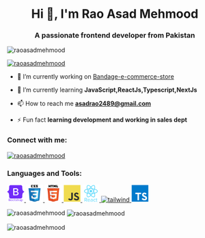 <h1 align="center">Hi 👋, I'm Rao Asad Mehmood</h1>
<h3 align="center">A passionate frontend developer from Pakistan</h3>

<p align="left"> <img src="https://komarev.com/ghpvc/?username=raoasadmehmood&label=Profile%20views&color=0e75b6&style=flat" alt="raoasadmehmood" /> </p>

<p align="left"> <a href="https://github.com/ryo-ma/github-profile-trophy"><img src="https://github-profile-trophy.vercel.app/?username=raoasadmehmood" alt="raoasadmehmood" /></a> </p>

- 🔭 I’m currently working on [Bandage-e-commerce-store](https://github.com/RaoAsadMehmood/bandage-store)

- 🌱 I’m currently learning **JavaScript,ReactJs,Typescript,NextJs**

- 📫 How to reach me **asadrao2489@gmail.com**

- ⚡ Fun fact **learning development and working in sales dept**

<h3 align="left">Connect with me:</h3>
<p align="left">
<a href="https://linkedin.com/in/raoasadmehmood" target="blank"><img align="center" src="https://raw.githubusercontent.com/rahuldkjain/github-profile-readme-generator/master/src/images/icons/Social/linked-in-alt.svg" alt="raoasadmehmood" height="30" width="40" /></a>
</p>

<h3 align="left">Languages and Tools:</h3>
<p align="left"> <a href="https://getbootstrap.com" target="_blank" rel="noreferrer"> <img src="https://raw.githubusercontent.com/devicons/devicon/master/icons/bootstrap/bootstrap-plain-wordmark.svg" alt="bootstrap" width="40" height="40"/> </a> <a href="https://www.w3schools.com/css/" target="_blank" rel="noreferrer"> <img src="https://raw.githubusercontent.com/devicons/devicon/master/icons/css3/css3-original-wordmark.svg" alt="css3" width="40" height="40"/> </a> <a href="https://www.w3.org/html/" target="_blank" rel="noreferrer"> <img src="https://raw.githubusercontent.com/devicons/devicon/master/icons/html5/html5-original-wordmark.svg" alt="html5" width="40" height="40"/> </a> <a href="https://developer.mozilla.org/en-US/docs/Web/JavaScript" target="_blank" rel="noreferrer"> <img src="https://raw.githubusercontent.com/devicons/devicon/master/icons/javascript/javascript-original.svg" alt="javascript" width="40" height="40"/> </a> <a href="https://reactjs.org/" target="_blank" rel="noreferrer"> <img src="https://raw.githubusercontent.com/devicons/devicon/master/icons/react/react-original-wordmark.svg" alt="react" width="40" height="40"/> </a> <a href="https://tailwindcss.com/" target="_blank" rel="noreferrer"> <img src="https://www.vectorlogo.zone/logos/tailwindcss/tailwindcss-icon.svg" alt="tailwind" width="40" height="40"/> </a> <a href="https://www.typescriptlang.org/" target="_blank" rel="noreferrer"> <img src="https://raw.githubusercontent.com/devicons/devicon/master/icons/typescript/typescript-original.svg" alt="typescript" width="40" height="40"/> </a> </p>

<p><img align="left" src="https://github-readme-stats.vercel.app/api/top-langs?username=raoasadmehmood&show_icons=true&locale=en&layout=compact" alt="raoasadmehmood" /></p>

<p>&nbsp;<img align="center" src="https://github-readme-stats.vercel.app/api?username=raoasadmehmood&show_icons=true&locale=en" alt="raoasadmehmood" /></p>

<p><img align="center" src="https://github-readme-streak-stats.herokuapp.com/?user=raoasadmehmood&" alt="raoasadmehmood" /></p>
